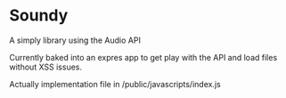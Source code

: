 Soundy
======

A simply library using the Audio API

Currently baked into an expres app to get play with the API and load files without XSS issues.

Actually implementation file in /public/javascripts/index.js
